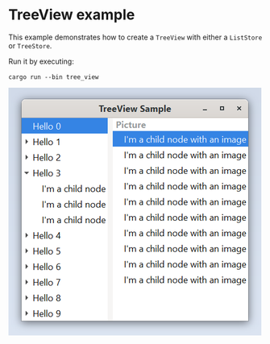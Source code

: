 # TreeView example

This example demonstrates how to create a `TreeView` with either a `ListStore` or `TreeStore`.

Run it by executing:

```console
cargo run --bin tree_view
```


![screenshot](screenshot.png)